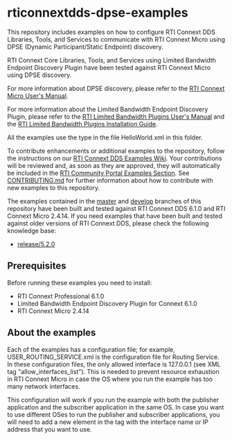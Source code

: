 # rticonnextdds-dpse-examples

This repository includes examples on how to configure RTI Connext DDS Libraries,
Tools, and Services to communicate with RTI Connext Micro using DPSE (Dynamic
Participant/Static Endpoint) discovery.

RTI Connext Core Libraries, Tools, and Services using Limited Bandwidth Endpoint
Discovery Plugin have been tested against RTI Connext Micro using DPSE discovery.

For more information about DPSE discovery, please refer to the 
[RTI Connext Micro User's Manual](https://community.rti.com/static/documentation/connext-micro/2.4.14/doc/html/usersmanual/discovery.html#static-discovery-plugin).

For more information about the Limited Bandwidth Endpoint Discovery Plugin,
please refer to the [RTI Limited Bandwidth Plugins User's Manual](https://community.rti.com/static/documentation/connext-dds/6.1.0/doc/manuals/addon_products/limited_bandwidth_plugins/users_manual/index.htm)
and the [RTI Limited Bandwidth Plugins Installation Guide](https://community.rti.com/static/documentation/connext-dds/6.1.0/doc/manuals/addon_products/limited_bandwidth_plugins/installation_guide/index.htm).

All the examples use the type in the file HelloWorld.xml in this folder.

To contribute enhancements or additional examples to the repository, follow the
instructions on our [RTI Connext DDS Examples
Wiki](https://github.com/rticommunity/rticonnextdds-examples/wiki). Your
contributions will be reviewed and, as soon as they are approved, they will
automatically be included in the [RTI Community Portal Examples
Section](http://community.rti.com). See [CONTRIBUTING.md](https://github.com/rticommunity/rticonnextdds-dpse-examples/blob/master/CONTRIBUTING.md)
for further information about how to contribute with new examples to this repository.

The examples contained in the
[master](https://github.com/rticommunity/rticonnextdds-examples/tree/master) and
[develop](https://github.com/rticommunity/rticonnextdds-examples/tree/develop)
branches of this repository have been built and tested against RTI Connext DDS
6.1.0 and RTI Connext Micro 2.4.14. If you need examples that have been built
and tested against older versions of RTI Connext DDS, please check the
following knowledge base:

- [release/5.2.0](https://community.rti.com/kb/interoperability-connext-dds-micro-dpse-connext-dds-professional)

## Prerequisites

Before running these examples you need to install:

- RTI Connext Professional 6.1.0
- Limited Bandwidth Endpoint Discovery Plugin for Connext 6.1.0
- RTI Connext Micro 2.4.14

## About the examples

Each of the examples has a configuration file; for example, 
USER_ROUTING_SERVICE.xml is the configuration file for Routing Service. 
In these configuration files, the only allowed interface is 127.0.0.1 
(see XML tag "allow_interfaces_list"). This is needed to prevent 
resource exhaustion in RTI Connext Micro in case the OS where you 
run the example has too many network interfaces.

This configuration will work if you run the example with both the publisher
application and the subscriber application in the same OS. In case you want
to use different OSes to run the publisher and subscriber applications, you 
will need to add a new element in the tag with the interface name or IP 
address that you want to use.
